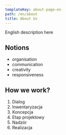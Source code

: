 ```yaml
---
templateKey: about-page-en
path: /en/about
title: About Us
---
```

English description here

## Notions
* organisation
* communication
* creativity
* responsiveness

## How we work?
1. Dialog
1. Inwentaryzacja
1. Koncepcja
1. Etap projektowy
1. Nadzór
1. Realizacja